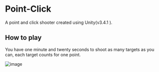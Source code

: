 # Point-Click
A point and click shooter created using Unity(v3.4.1 ).

## How to play 
You have one minute and twenty seconds to shoot as many targets as you can, each target counts for one point.

![image](https://user-images.githubusercontent.com/78625238/235801103-9d120d97-d2f6-49b7-9ae7-d042811ed8d2.png)

